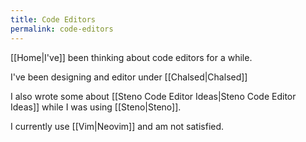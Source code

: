 ```yaml
---
title: Code Editors
permalink: code-editors
---
```


[[Home|I've]] been thinking about code editors for a while.

I've been designing and editor under [[Chalsed|Chalsed]]

I also wrote some about [[Steno Code Editor Ideas|Steno Code Editor Ideas]] while I was using [[Steno|Steno]].

I currently use [[Vim|Neovim]] and am not satisfied.

